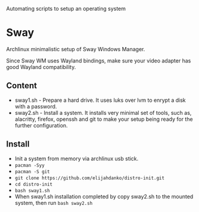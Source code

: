 Automating scripts to setup an operating system

# Sway

Archlinux minimalistic setup of Sway Windows Manager.

Since Sway WM uses Wayland bindings, make sure your video adapter has good
Wayland compatibility.

## Content
- sway1.sh - Prepare a hard drive. It uses luks over lvm to enrypt a disk
    with a password.
- sway2.sh - Install a system. It installs very minimal set of tools, such as,
    alacritty, firefox, openssh and git to make your setup being ready for the
    further configuration.

## Install

- Init a system from memory via archlinux usb stick.
- `pacman -Syy`
- `pacman -S git`
- `git clone https://github.com/elijahdanko/distro-init.git`
- `cd distro-init`
- `bash sway1.sh`
-  When sway1.sh installation completed by copy sway2.sh to the mounted system,
   then run `bash sway2.sh`
